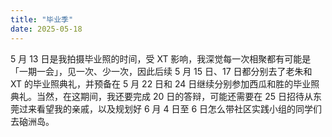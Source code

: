 ```yaml
---
title: "毕业季"
date: 2025-05-18
---
```


5 月 13 日是我拍摄毕业照的时间，受 XT 影响，我深觉每一次相聚都有可能是「一期一会」，见一次、少一次，因此后续 5 月 15 日、17 日都分别去了老朱和 XT 的毕业照典礼，并预备在 5 月 22 日和 24 日继续分别参加西瓜和胜的毕业照典礼。当然，在这期间，我还要完成 20 日的答辩，可能还需要在 25 日招待从东莞过来看望我的亲戚，以及规划好 6 月 4 日至 6 日怎么带社区实践小组的同学们去硇洲岛。